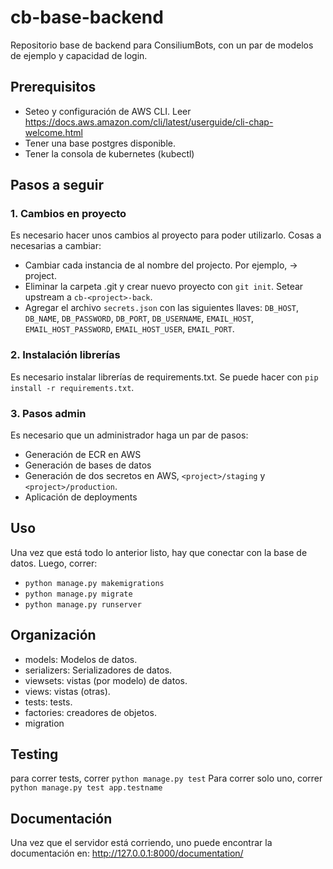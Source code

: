 # cb-base-backend

Repositorio base de backend para ConsiliumBots, con un par de modelos de ejemplo y capacidad de login.

## Prerequisitos
- Seteo y configuración de AWS CLI. Leer https://docs.aws.amazon.com/cli/latest/userguide/cli-chap-welcome.html
- Tener una base postgres disponible.
- Tener la consola de kubernetes (kubectl)


## Pasos a seguir

### 1. Cambios en proyecto

Es necesario hacer unos cambios al proyecto para poder utilizarlo. Cosas a necesarias a cambiar:
- Cambiar cada instancia de <project> al nombre del projecto. Por ejemplo, <project> -> project.
- Eliminar la carpeta .git y crear nuevo proyecto con `git init`. Setear upstream a `cb-<project>-back`.
- Agregar el archivo `secrets.json` con las siguientes llaves: `DB_HOST`, `DB_NAME`, `DB_PASSWORD`, `DB_PORT`, `DB_USERNAME`, `EMAIL_HOST`, `EMAIL_HOST_PASSWORD`, `EMAIL_HOST_USER`, `EMAIL_PORT`.

### 2. Instalación librerías

Es necesario instalar librerías de requirements.txt. Se puede hacer con `pip install -r requirements.txt`.

### 3. Pasos admin
Es necesario que un administrador haga un par de pasos:
- Generación de ECR en AWS
- Generación de bases de datos
- Generación de dos secretos en AWS, `<project>/staging` y `<project>/production`.
- Aplicación de deployments

## Uso

Una vez que está todo lo anterior listo, hay que conectar con la base de datos. Luego, correr:
- `python manage.py makemigrations`
- `python manage.py migrate`
- `python manage.py runserver`

## Organización
- models: Modelos de datos.
- serializers: Serializadores de datos.
- viewsets: vistas (por modelo) de datos.
- views: vistas (otras).
- tests: tests.
- factories: creadores de objetos.
- migration

## Testing

para correr tests, correr `python manage.py test`
Para correr solo uno, correr `python manage.py test app.testname`

## Documentación

Una vez que el servidor está corriendo, uno puede encontrar la documentación en: http://127.0.0.1:8000/documentation/
